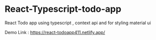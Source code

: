 # React-Typescript-todo-app

React Todo app using typescript , context api and for styling material ui


Demo Link : https://react-todoapp411.netlify.app/
